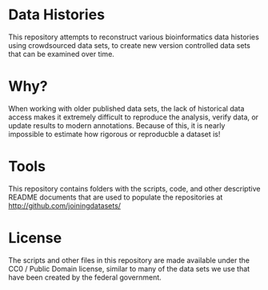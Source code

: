 # Data Histories
This repository attempts to reconstruct various bioinformatics data histories
using crowdsourced data sets, to create new version controlled data sets that
can be examined over time.

# Why?
When working with older published data sets, the lack of historical data access
makes it extremely difficult to reproduce the analysis, verify data, or update
results to modern annotations. Because of this, it is nearly impossible to
estimate how rigorous or reproducble a dataset is!

# Tools
This repository contains folders with the scripts, code, and other descriptive
README documents that are used to populate the repositories at
http://github.com/joiningdatasets/

# License
The scripts and other files in this repository are made available under the CC0 /
Public Domain license, similar to many of the data sets we use that have been 
created by the federal government. 
